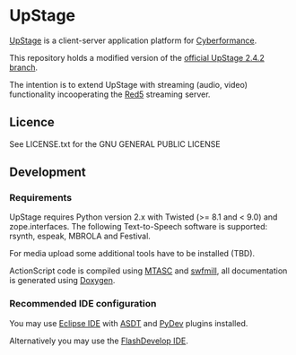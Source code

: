 UpStage
=======

<a href="http://upstage.org.nz/">UpStage</a> is a client-server application platform for <a href="http://en.wikipedia.org/wiki/Cyberformance">Cyberformance</a>.

This repository holds a modified version of the <a href="http://sourceforge.net/apps/trac/upstage/browser/branches/2.4.2">official UpStage 2.4.2 branch</a>.

The intention is to extend UpStage with streaming (audio, video) functionality incooperating the <a href="http://www.red5.org/">Red5</a> streaming server.

## Licence

See LICENSE.txt for the GNU GENERAL PUBLIC LICENSE

## Development

### Requirements

UpStage requires Python version 2.x with Twisted (&gt;= 8.1 and &lt; 9.0) and zope.interfaces. The following Text-to-Speech software is supported: rsynth, espeak, MBROLA and Festival.  

For media upload some additional tools have to be installed (TBD).

ActionScript code is compiled using <a href="http://www.mtasc.org/">MTASC</a> and <a href="http://swfmill.org/">swfmill</a>, all documentation is generated using <a href="http://www.doxygen.org/">Doxygen</a>.

### Recommended IDE configuration

You may use <a href="http://www.eclipse.org/">Eclipse IDE</a> with <a href="http://sourceforge.net/projects/aseclipseplugin/">ASDT</a> and <a href="http://pydev.org/">PyDev</a> plugins installed.

Alternatively you may use the <a href="http://www.flashdevelop.org/">FlashDevelop IDE</a>.


